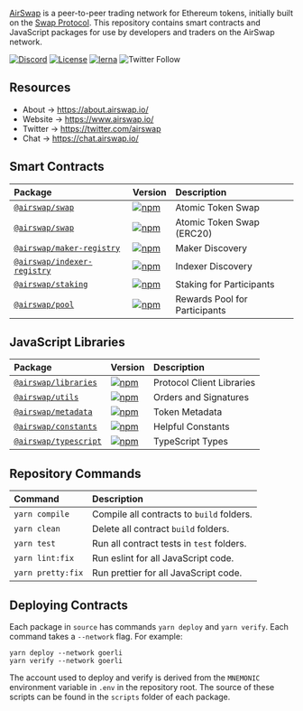 [AirSwap](https://www.airswap.io/) is a peer-to-peer trading network for Ethereum tokens, initially built on the [Swap Protocol](https://www.airswap.io/whitepaper.htm). This repository contains smart contracts and JavaScript packages for use by developers and traders on the AirSwap network.

[![Discord](https://img.shields.io/discord/590643190281928738.svg)](https://chat.airswap.io)
[![License](https://img.shields.io/badge/License-MIT-blue)](https://opensource.org/licenses/MIT)
[![lerna](https://img.shields.io/badge/maintained%20with-lerna-cc00ff.svg)](https://lerna.js.org/)
![Twitter Follow](https://img.shields.io/twitter/follow/airswap?style=social)

## Resources

- About → https://about.airswap.io/
- Website → https://www.airswap.io/
- Twitter → https://twitter.com/airswap
- Chat → https://chat.airswap.io/

## Smart Contracts

| Package                                                 | Version                                                                                                                   | Description                   |
| :------------------------------------------------------ | :------------------------------------------------------------------------------------------------------------------------ | :---------------------------- |
| [`@airswap/swap`](/source/swap)                         | [![npm](https://img.shields.io/npm/v/@airswap/swap)](https://www.npmjs.com/package/@airswap/swap)                         | Atomic Token Swap             |
| [`@airswap/swap`](/source/swap-erc20)                   | [![npm](https://img.shields.io/npm/v/@airswap/swap-erc20)](https://www.npmjs.com/package/@airswap/swap-erc20)             | Atomic Token Swap (ERC20)     |
| [`@airswap/maker-registry`](/source/maker-registry)     | [![npm](https://img.shields.io/npm/v/@airswap/maker-registry)](https://www.npmjs.com/package/@airswap/maker-registry)     | Maker Discovery               |
| [`@airswap/indexer-registry`](/source/indexer-registry) | [![npm](https://img.shields.io/npm/v/@airswap/indexer-registry)](https://www.npmjs.com/package/@airswap/indexer-registry) | Indexer Discovery             |
| [`@airswap/staking`](/source/staking)                   | [![npm](https://img.shields.io/npm/v/@airswap/staking)](https://www.npmjs.com/package/@airswap/staking)                   | Staking for Participants      |
| [`@airswap/pool`](/source/pool)                         | [![npm](https://img.shields.io/npm/v/@airswap/pool)](https://www.npmjs.com/package/@airswap/pool)                         | Rewards Pool for Participants |

## JavaScript Libraries

| Package                                    | Version                                                                                                       | Description               |
| :----------------------------------------- | :------------------------------------------------------------------------------------------------------------ | :------------------------ |
| [`@airswap/libraries`](/tools/libraries)   | [![npm](https://img.shields.io/npm/v/@airswap/libraries)](https://www.npmjs.com/package/@airswap/libraries)   | Protocol Client Libraries |
| [`@airswap/utils`](/tools/utils)           | [![npm](https://img.shields.io/npm/v/@airswap/utils)](https://www.npmjs.com/package/@airswap/utils)           | Orders and Signatures     |
| [`@airswap/metadata`](/tools/metadata)     | [![npm](https://img.shields.io/npm/v/@airswap/metadata)](https://www.npmjs.com/package/@airswap/metadata)     | Token Metadata            |
| [`@airswap/constants`](/tools/constants)   | [![npm](https://img.shields.io/npm/v/@airswap/constants)](https://www.npmjs.com/package/@airswap/constants)   | Helpful Constants         |
| [`@airswap/typescript`](/tools/typescript) | [![npm](https://img.shields.io/npm/v/@airswap/typescript)](https://www.npmjs.com/package/@airswap/typescript) | TypeScript Types          |

## Repository Commands

| Command           | Description                               |
| :---------------- | :---------------------------------------- |
| `yarn compile`    | Compile all contracts to `build` folders. |
| `yarn clean`      | Delete all contract `build` folders.      |
| `yarn test`       | Run all contract tests in `test` folders. |
| `yarn lint:fix`   | Run eslint for all JavaScript code.       |
| `yarn pretty:fix` | Run prettier for all JavaScript code.     |

## Deploying Contracts

Each package in `source` has commands `yarn deploy` and `yarn verify`. Each command takes a `--network` flag. For example:

```
yarn deploy --network goerli
yarn verify --network goerli
```

The account used to deploy and verify is derived from the `MNEMONIC` environment variable in `.env` in the repository root. The source of these scripts can be found in the `scripts` folder of each package.
